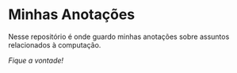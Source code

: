 # Minhas Anotações

Nesse repositório é onde guardo minhas anotações sobre assuntos relacionados à computação.

*Fique a vontade!*
